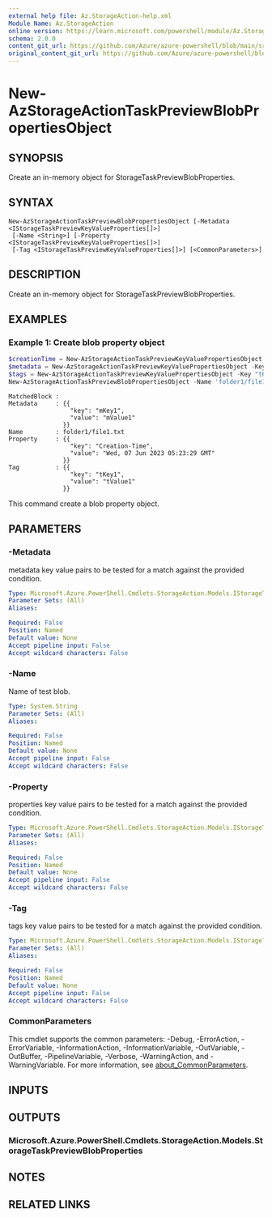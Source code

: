 ```yaml
---
external help file: Az.StorageAction-help.xml
Module Name: Az.StorageAction
online version: https://learn.microsoft.com/powershell/module/Az.StorageAction/new-azstorageactiontaskpreviewblobpropertiesobject
schema: 2.0.0
content_git_url: https://github.com/Azure/azure-powershell/blob/main/src/StorageAction/StorageAction/help/New-AzStorageActionTaskPreviewBlobPropertiesObject.md
original_content_git_url: https://github.com/Azure/azure-powershell/blob/main/src/StorageAction/StorageAction/help/New-AzStorageActionTaskPreviewBlobPropertiesObject.md
---
```


# New-AzStorageActionTaskPreviewBlobPropertiesObject

## SYNOPSIS
Create an in-memory object for StorageTaskPreviewBlobProperties.

## SYNTAX

```
New-AzStorageActionTaskPreviewBlobPropertiesObject [-Metadata <IStorageTaskPreviewKeyValueProperties[]>]
 [-Name <String>] [-Property <IStorageTaskPreviewKeyValueProperties[]>]
 [-Tag <IStorageTaskPreviewKeyValueProperties[]>] [<CommonParameters>]
```

## DESCRIPTION
Create an in-memory object for StorageTaskPreviewBlobProperties.

## EXAMPLES

### Example 1: Create blob property object
```powershell
$creationTime = New-AzStorageActionTaskPreviewKeyValuePropertiesObject -Key "Creation-Time" -Value "Wed, 07 Jun 2023 05:23:29 GMT"
$metadata = New-AzStorageActionTaskPreviewKeyValuePropertiesObject -Key "mKey1" -Value "mValue1"
$tags = New-AzStorageActionTaskPreviewKeyValuePropertiesObject -Key "tKey1" -Value "tValue1"
New-AzStorageActionTaskPreviewBlobPropertiesObject -Name 'folder1/file1.txt' -Metadata $metadata -Property $creationTime -Tag $tags
```

```output
MatchedBlock : 
Metadata     : {{
                 "key": "mKey1",
                 "value": "mValue1"
               }}
Name         : folder1/file1.txt
Property     : {{
                 "key": "Creation-Time",
                 "value": "Wed, 07 Jun 2023 05:23:29 GMT"
               }}
Tag          : {{
                 "key": "tKey1",
                 "value": "tValue1"
               }}
```

This command create a blob property object.

## PARAMETERS

### -Metadata
metadata key value pairs to be tested for a match against the provided condition.

```yaml
Type: Microsoft.Azure.PowerShell.Cmdlets.StorageAction.Models.IStorageTaskPreviewKeyValueProperties[]
Parameter Sets: (All)
Aliases:

Required: False
Position: Named
Default value: None
Accept pipeline input: False
Accept wildcard characters: False
```

### -Name
Name of test blob.

```yaml
Type: System.String
Parameter Sets: (All)
Aliases:

Required: False
Position: Named
Default value: None
Accept pipeline input: False
Accept wildcard characters: False
```

### -Property
properties key value pairs to be tested for a match against the provided condition.

```yaml
Type: Microsoft.Azure.PowerShell.Cmdlets.StorageAction.Models.IStorageTaskPreviewKeyValueProperties[]
Parameter Sets: (All)
Aliases:

Required: False
Position: Named
Default value: None
Accept pipeline input: False
Accept wildcard characters: False
```

### -Tag
tags key value pairs to be tested for a match against the provided condition.

```yaml
Type: Microsoft.Azure.PowerShell.Cmdlets.StorageAction.Models.IStorageTaskPreviewKeyValueProperties[]
Parameter Sets: (All)
Aliases:

Required: False
Position: Named
Default value: None
Accept pipeline input: False
Accept wildcard characters: False
```

### CommonParameters
This cmdlet supports the common parameters: -Debug, -ErrorAction, -ErrorVariable, -InformationAction, -InformationVariable, -OutVariable, -OutBuffer, -PipelineVariable, -Verbose, -WarningAction, and -WarningVariable. For more information, see [about_CommonParameters](http://go.microsoft.com/fwlink/?LinkID=113216).

## INPUTS

## OUTPUTS

### Microsoft.Azure.PowerShell.Cmdlets.StorageAction.Models.StorageTaskPreviewBlobProperties

## NOTES

## RELATED LINKS
